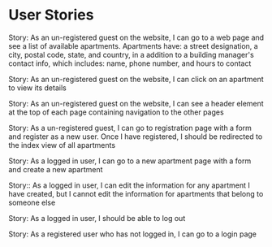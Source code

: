 # User Stories
Story: As an un-registered guest on the website, I can go to a web page and see a list of available apartments. Apartments have: a street designation, a city, postal code, state, and country, in a addition to a building manager's contact info, which includes: name, phone number, and hours to contact

Story: As an un-registered guest on the website, I can click on an apartment to view its details

Story: As an un-registered guest on the website, I can see a header element at the top of each page containing navigation to the other pages

Story: As a un-registered guest, I can go to registration page with a form and register as a new user. Once I have registered, I should be redirected to the index view of all apartments

Story: As a logged in user, I can go to a new apartment page with a form and create a new apartment

Story:: As a logged in user, I can edit the information for any apartment I have created, but I cannot edit the information for apartments that belong to someone else

Story: As a logged in user, I should be able to log out

Story: As a registered user who has not logged in, I can go to a login page
